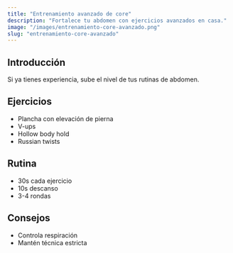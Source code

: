 ```yaml
---
title: "Entrenamiento avanzado de core"
description: "Fortalece tu abdomen con ejercicios avanzados en casa."
image: "/images/entrenamiento-core-avanzado.png"
slug: "entrenamiento-core-avanzado"
---
```


## Introducción

Si ya tienes experiencia, sube el nivel de tus rutinas de abdomen.

## Ejercicios

- Plancha con elevación de pierna
- V-ups
- Hollow body hold
- Russian twists

## Rutina

- 30s cada ejercicio
- 10s descanso
- 3-4 rondas

## Consejos

- Controla respiración
- Mantén técnica estricta
